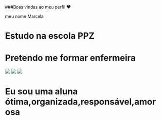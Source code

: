 ###Boas vindas ao meu perfil ❤️

meu nome Marcela
# Estudo na escola PPZ 
# Pretendo me formar enfermeira 
![](https://media1.tenor.com/m/uMG-_Wp7T_MAAAAd/dipole-hungry.gif)
![](https://media1.tenor.com/m/UAJe3p_vhMYAAAAd/grug-bixi.gif)
![](https://media1.tenor.com/m/ijhE-luCP7sAAAAC/big-bite-tinger-hseih.gif)
# Eu sou uma aluna ótima,organizada,responsável,amorosa
